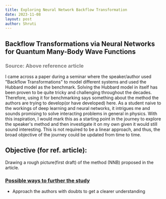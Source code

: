 ```yaml
---
title: Exploring Neural Network Backflow Transformation
date: 2023-11-08
layout: post
author: Shruti
---
```


## Backflow Transformations via Neural Networks for Quantum Many-Body Wave Functions
### <span style="color: grey;">Source: Above reference article</span> 
I came across a paper during a seminar where the speaker/author used "Backflow Transformations" to model different systems and used the Hubbard model as the benchmark. Solving the Hubbard model in itself has been proven to be quite tricky and challenging throughout the decades. Therefore, using it for benchmarking says something about the method the authors are trying to develop(or have developed) here. As a student naive to the workings of deep learning and neural networks, it intrigues me and sounds promising to solve interacting problems in general in physics. With this inspiration, I would mark this as a starting point in the journey to explore the speaker's method and then investigate it on my own given it would still sound interesting. This is not required to be a linear approach, and thus, the broad objective of the journey could be updated from time to time.

## Objective (for ref. article):
Drawing a rough picture(first draft) of the method (NNB) proposed in the article.

### <ins> Possible ways to further the study </ins>
* Approach the authors with doubts to get a clearer understanding

